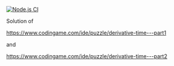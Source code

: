 [![Node.js CI](https://github.com/gustawdaniel/codingame-derivative-time-part-1/actions/workflows/node.js.yml/badge.svg)](https://github.com/gustawdaniel/codingame-derivative-time-part-1/actions/workflows/node.js.yml)

Solution of

https://www.codingame.com/ide/puzzle/derivative-time---part1

and

https://www.codingame.com/ide/puzzle/derivative-time---part2
